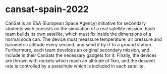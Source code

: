 # cansat-spain-2022
CanSat is an ESA (European Space Agency) initiative for secondary students wich consists on the simulation of a real satellite mission.
Each team builds its own satellite, which must fix inside the dimensions of a normal soda can. The device must meassure temperature, air pressure and barometric altitude every second, and send it by rf to a ground station. Furthermore, each team develops an original secondary mission, and include in their CanSats the necessary gadgets for it. Finally, the devices are thrown with rockets which reach an altitude of 1km, and the descent rate is controlled by a parachute which is included in each satellite.
